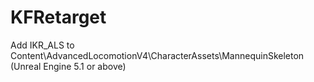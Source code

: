 # KFRetarget
Add IKR_ALS to Content\AdvancedLocomotionV4\CharacterAssets\MannequinSkeleton (Unreal Engine 5.1 or above)
